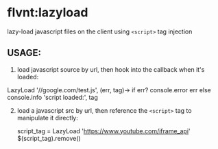 flvnt:lazyload
==============

lazy-load javascript files on the client using `<script>` tag injection


USAGE:
------

1. load javascript source by url, then hook into the callback when it's loaded:


  LazyLoad '//google.com/test.js', (err, tag)->
    if err?
      console.error err
    else
      console.info 'script loaded:', tag


2. load a javascript src by url, then reference the `<script>` tag to manipulate
it directly:


    script_tag = LazyLoad 'https://www.youtube.com/iframe_api'
    $(script_tag).remove()
